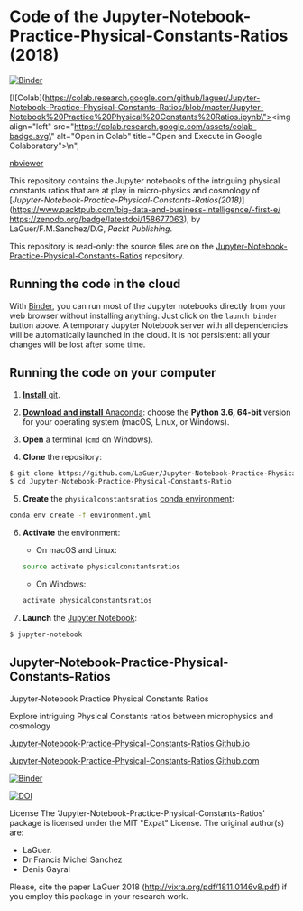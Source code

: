 # Code of the Jupyter-Notebook-Practice-Physical-Constants-Ratios (2018)

[![Binder](https://mybinder.org/badge_logo.svg)](https://mybinder.org/v2/gh/LaGuer/Jupyter-Notebook-Practice-Physical-Constants-Ratios/master)

[![Colab](https://colab.research.google.com/github/laguer/Jupyter-Notebook-Practice-Physical-Constants-Ratios/blob/master/Jupyter-Notebook%20Practice%20Physical%20Constants%20Ratios.ipynb\"><img align=\"left\" src=\"https://colab.research.google.com/assets/colab-badge.svg\" alt=\"Open in Colab\" title=\"Open and Execute in Google Colaboratory\"></a>\n",

[nbviewer](https://nbviewer.ipython.org/github/laguer/Jupyter-Notebook-Practice-Physical-Constants-Ratios/blob/master/Jupyter-Notebook%20Practice%20Physical%20Constants%20Ratios.ipynb)

This repository contains the Jupyter notebooks of the intriguing physical constants ratios that are at play in micro-physics and cosmology of [*Jupyter-Notebook-Practice-Physical-Constants-Ratios(2018)*](https://www.packtpub.com/big-data-and-business-intelligence/-first-e/ https://zenodo.org/badge/latestdoi/158677063), by LaGuer/F.M.Sanchez/D.G, *Packt Publishing*.

This repository is read-only: the source files are on the [Jupyter-Notebook-Practice-Physical-Constants-Ratios](https://github.com/LaGuer/Jupyter-Notebook-Practice-Physical-Constants-Ratios) repository.


## Running the code in the cloud

With [Binder](https://mybinder.org/), you can run most of the Jupyter notebooks directly from your web browser without installing anything. Just click on the `launch binder` button above. A temporary Jupyter Notebook server with all dependencies will be automatically launched in the cloud. It is not persistent: all your changes will be lost after some time.


## Running the code on your computer

1. [**Install** git](https://git-scm.com/downloads).

2. [**Download and install** Anaconda](https://www.anaconda.com/download/): choose the **Python 3.6, 64-bit** version for your operating system (macOS, Linux, or Windows).

3. **Open** a terminal (`cmd` on Windows).

4. **Clone** the repository:

```bash
$ git clone https://github.com/LaGuer/Jupyter-Notebook-Practice-Physical-Constants-Ratio.git
$ cd Jupyter-Notebook-Practice-Physical-Constants-Ratio
```

5. **Create** the `physicalconstantsratios` [conda environment](https://conda.io/docs/user-guide/tasks/manage-environments.html#creating-an-environment-from-an-environment-yml-file):

```bash
conda env create -f environment.yml
```

6. **Activate** the environment:

    * On macOS and Linux:

    ```bash
    source activate physicalconstantsratios
    ```

    * On Windows:

    ```bash
    activate physicalconstantsratios
    ```

7. **Launch** the [Jupyter Notebook](http://jupyter.org/install.html):

```bash
$ jupyter-notebook
```
## Jupyter-Notebook-Practice-Physical-Constants-Ratios

Jupyter-Notebook Practice Physical Constants Ratios

Explore intriguing Physical Constants ratios between microphysics and cosmology

[Jupyter-Notebook-Practice-Physical-Constants-Ratios Github.io](https://laguer.github.io/Jupyter-Notebook-Practice-Physical-Constants-Ratios/_episode/01-Sharing-Jupyter-Notebooks-using-GitHub.md)

[Jupyter-Notebook-Practice-Physical-Constants-Ratios Github.com](https://github.com/LaGuer/Jupyter-Notebook-Practice-Physical-Constants-Ratios)

[![Binder](https://mybinder.org/badge_logo.svg)](https://mybinder.org/v2/gh/LaGuer/Jupyter-Notebook-Practice-Physical-Constants-Ratios/master)

[![DOI](https://zenodo.org/badge/158677063.svg)](https://zenodo.org/badge/latestdoi/158677063)

License
The 'Jupyter-Notebook-Practice-Physical-Constants-Ratios' package is licensed under the MIT "Expat" License. The original author(s) are:
* LaGuer.
* Dr Francis Michel Sanchez
* Denis Gayral

Please, cite the paper LaGuer 2018 (http://vixra.org/pdf/1811.0146v8.pdf) if you employ this package in your research work.

